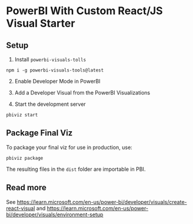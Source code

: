 # PowerBI With Custom React/JS Visual Starter

## Setup

1. Install `powerbi-visuals-tolls`

```
npm i -g powerbi-visuals-tools@latest
```

2. Enable Developer Mode in PowerBI
 
3. Add a Developer Visual from the PowerBI Visualizations

4. Start the development server

```
pbiviz start
```

## Package Final Viz

To package your final viz for use in production, use:

```
pbiviz package
```

The resulting files in the `dist` folder are importable in PBI.


## Read more

See https://learn.microsoft.com/en-us/power-bi/developer/visuals/create-react-visual and https://learn.microsoft.com/en-us/power-bi/developer/visuals/environment-setup